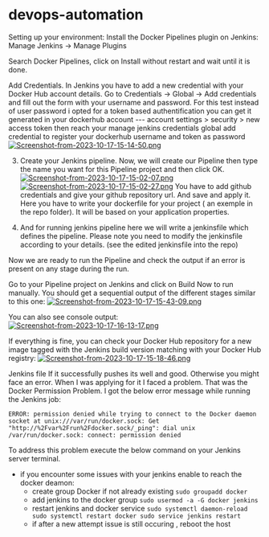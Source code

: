 # devops-automation



Setting up your environment:
Install the Docker Pipelines plugin on Jenkins:
Manage Jenkins → Manage Plugins

Search Docker Pipelines, click on Install without restart and wait until it is done.

Add Credentials.
In Jenkins you have to add a new credential with your Docker Hub account details. Go to Credentials → Global → Add credentials and fill out the form with your username and password. 
For this test instead of user password i opted for a token based authentification
you can get it generated in your dockerhub account --- account settings > security > new access token
then reach your manage jenkins credentials global add credential to register your dockerhub username and token as password
[![Screenshot-from-2023-10-17-15-14-50.png](https://i.postimg.cc/7YDd79Xv/Screenshot-from-2023-10-17-15-14-50.png)](https://postimg.cc/t7SBGhLD)


  3. Create your Jenkins pipeline.
Now, we will create our Pipeline then type the name you want for this Pipeline project and then click OK. 
[![Screenshot-from-2023-10-17-15-02-07.png](https://i.postimg.cc/d3719vJ1/Screenshot-from-2023-10-17-15-02-07.png)](https://postimg.cc/8fSN12JQ)
[![Screenshot-from-2023-10-17-15-02-27.png](https://i.postimg.cc/28CqJqCp/Screenshot-from-2023-10-17-15-02-27.png)](https://postimg.cc/kDhXRgVw)
You have to add github credentials and give your github repository url. And save and apply it. Here you have to write your dockerfile for your project ( an exemple in the repo folder). It will be based on your application properties.


 4. And for running jenkins pipeline here we will write a jenkinsfile
which defines the pipeline. Please note you need to modify the jenkinsfile according to your details. (see the edited jenkinsfile into the repo)

Now we are ready to run the Pipeline and check the output if an error is present on any stage during the run.

Go to your Pipeline project on Jenkins and click on Build Now to run manually. You should get a sequential output of the different stages similar to this one:
[![Screenshot-from-2023-10-17-15-43-09.png](https://i.postimg.cc/8cB6vN46/Screenshot-from-2023-10-17-15-43-09.png)](https://postimg.cc/q6qqVf9J)

You can also see console output:
[![Screenshot-from-2023-10-17-16-13-17.png](https://i.postimg.cc/g04D19Zd/Screenshot-from-2023-10-17-16-13-17.png)](https://postimg.cc/zLbKRc7P)

If everything is fine, you can check your Docker Hub repository for a new image tagged with the Jenkins build version matching with your Docker Hub registry:
[![Screenshot-from-2023-10-17-15-18-46.png](https://i.postimg.cc/CLgT7ShQ/Screenshot-from-2023-10-17-15-18-46.png)](https://postimg.cc/CdmQLyfG)

Jenkins file
If it successfully pushes its well and good. Otherwise you might face an error. When I was applying for it I faced a problem. That was the Docker Permission Problem. I got the below error message while running the Jenkins job: 

`ERROR: permission denied while trying to connect to the Docker daemon socket at unix:///var/run/docker.sock: Get "http://%2Fvar%2Frun%2Fdocker.sock/_ping": dial unix /var/run/docker.sock: connect: permission denied`

To address this problem execute the below command on your Jenkins server terminal.
* if you encounter some issues with your jenkins enable to reach the docker deamon:
  - create group Docker if not already existing
    `sudo groupadd docker`
  - add jenkins to the docker group
      `sudo usermod -a -G docker jenkins`
  - restart jenkins and docker service
     `sudo systemctl daemon-reload
      sudo systemctl restart docker
      sudo service jenkins restart`
  - if after a new attempt issue is still occuring , reboot the host
     

